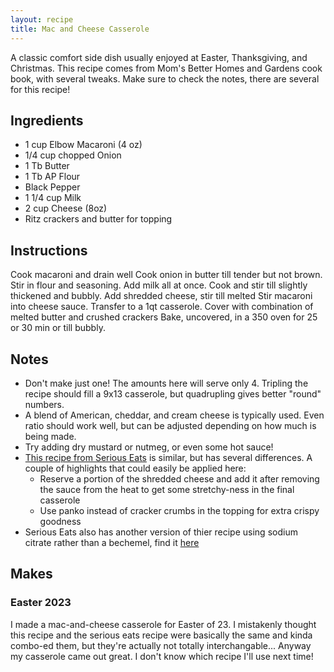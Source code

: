 ```yaml
---
layout: recipe
title: Mac and Cheese Casserole
---
```


A classic comfort side dish usually enjoyed at Easter, Thanksgiving, and Christmas. This recipe comes from Mom's Better Homes and Gardens cook book, with several tweaks. Make sure to check the notes, there are several for this recipe!

## Ingredients
- 1 cup Elbow Macaroni (4 oz)
- 1/4 cup chopped Onion
- 1 Tb Butter
- 1 Tb AP Flour
- Black Pepper
- 1 1/4 cup Milk
- 2 cup Cheese (8oz)
- Ritz crackers and butter for topping

## Instructions
Cook macaroni and drain well
Cook onion in butter till tender but not brown. Stir in flour and seasoning. Add milk all at once. Cook and stir till slightly thickened and bubbly. Add shredded cheese, stir till melted
Stir macaroni into cheese sauce. Transfer to a 1qt casserole. Cover with combination of melted butter and crushed crackers
Bake, uncovered, in a 350 oven for 25 or 30 min or till bubbly.

## Notes

- Don't make just one! The amounts here will serve only 4. Tripling the recipe should fill a 9x13 casserole, but quadrupling gives better "round" numbers.
- A blend of American, cheddar, and cream cheese is typically used. Even ratio should work well, but can be adjusted depending on how much is being made.
- Try adding dry mustard or nutmeg, or even some hot sauce!
- [This recipe from Serious Eats](https://www.seriouseats.com/classic-bechamel-baked-mac-cheese-recipe) is similar, but has several differences. A couple of highlights that could easily be applied here:
    - Reserve a portion of the shredded cheese and add it after removing the sauce from the heat to get some stretchy-ness in the final casserole
    - Use panko instead of cracker crumbs in the topping for extra crispy goodness
- Serious Eats also has another version of thier recipe using sodium citrate rather than a bechemel, find it [here](https://www.seriouseats.com/sodium-citrate-baked-mac-and-cheese)

## Makes

### Easter 2023

I made a mac-and-cheese casserole for Easter of 23. I mistakenly thought this recipe and the serious eats recipe were basically the same and kinda combo-ed them, but they're actually not totally interchangable... Anyway my casserole came out great. I don't know which recipe I'll use next time! 
